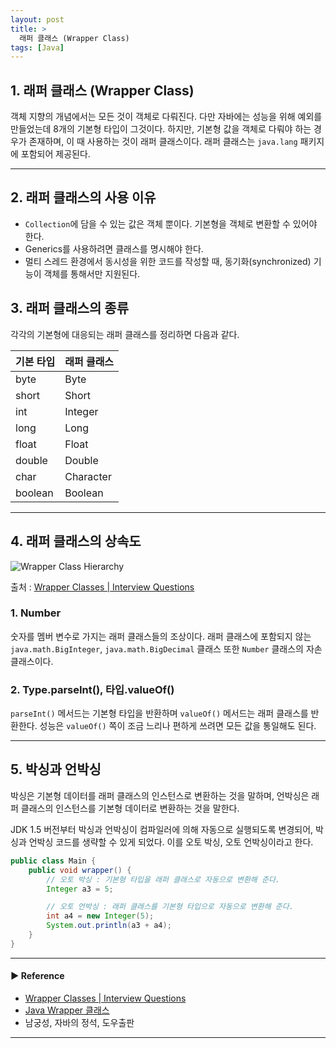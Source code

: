 ```yaml
---
layout: post
title: >
  래퍼 클래스 (Wrapper Class)
tags: [Java]
---
```


## 1. 래퍼 클래스 (Wrapper Class)
객체 지향의 개념에서는 모든 것이 객체로 다뤄진다. 다만 자바에는 성능을 위해 예외를 만들었는데 8개의 기본형 타입이 그것이다.
하지만, 기본형 값을 객체로 다뤄야 하는 경우가 존재하며, 이 때 사용하는 것이 래퍼 클래스이다. 래퍼 클래스는 `java.lang` 패키지에 포함되어 제공된다.

---
## 2. 래퍼 클래스의 사용 이유
- `Collection`에 담을 수 있는 값은 객체 뿐이다. 기본형을 객체로 변환할 수 있어야 한다.
- Generics를 사용하려면 클래스를 명시해야 한다.
- 멀티 스레드 환경에서 동시성을 위한 코드를 작성할 때, 동기화(synchronized) 기능이 객체를 통해서만 지원된다.

## 3. 래퍼 클래스의 종류
각각의 기본형에 대응되는 래퍼 클래스를 정리하면 다음과 같다.

| 기본 타입   | 래퍼 클래스    |
|---------|-----------|
| byte    | Byte      |
| short   | Short     |
| int     | Integer   |
| long    | Long      |
| float   | Float     |
| double  | Double    |
| char    | Character |
| boolean | Boolean   |

---

## 4. 래퍼 클래스의 상속도

![Wrapper Class Hierarchy](https://drive.google.com/uc?export=view&id=1ndnGcNKx3J2RIkltOriPWhCkdcroGMr- )

출처 : [Wrapper Classes &#124; Interview Questions](https://codepumpkin.com/interview-questions-wrapper-classes/)

### 1. Number
숫자를 멤버 변수로 가지는 래퍼 클래스들의 조상이다. 래퍼 클래스에 포함되지 않는 `java.math.BigInteger`, `java.math.BigDecimal` 클래스 또한 `Number` 클래스의 자손 클래스이다.

### 2. Type.parseInt(), 타입.valueOf()
`parseInt()` 메서드는 기본형 타입을 반환하며 `valueOf()` 메서드는 래퍼 클래스를 반환한다. 성능은 `valueOf()` 쪽이 조금 느리나 편하게 쓰려면 모든 값을 통일해도 된다.

---

## 5. 박싱과 언박싱
박싱은 기본형 데이터를 래퍼 클래스의 인스턴스로 변환하는 것을 말하며, 언박싱은 래퍼 클래스의 인스턴스를 기본형 데이터로 변환하는 것을 말한다.

JDK 1.5 버전부터 박싱과 언박싱이 컴파일러에 의해 자동으로 실행되도록 변경되어, 박싱과 언박싱 코드를 생략할 수 있게 되었다. 이를 오토 박싱, 오토 언박싱이라고 한다.
```java
public class Main {
    public void wrapper() {
        // 오토 박싱 : 기본형 타입을 래퍼 클래스로 자동으로 변환해 준다.
        Integer a3 = 5;

        // 오토 언박싱 : 래퍼 클래스를 기본형 타입으로 자동으로 변환해 준다.
        int a4 = new Integer(5);
        System.out.println(a3 + a4);
    }
}
```

---
#### ▶ Reference
- [Wrapper Classes &#124; Interview Questions](https://codepumpkin.com/interview-questions-wrapper-classes/)
- [Java Wrapper 클래스](https://junhyunny.github.io/java/java-wrapper-class/)
- 남궁성, 자바의 정석, 도우출판

---